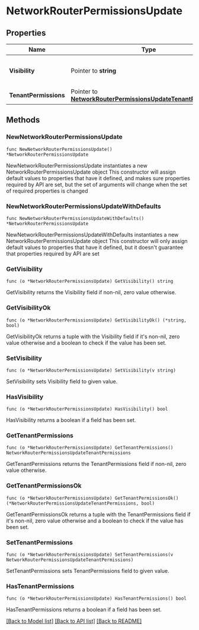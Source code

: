 # NetworkRouterPermissionsUpdate

## Properties

Name | Type | Description | Notes
------------ | ------------- | ------------- | -------------
**Visibility** | Pointer to **string** | Sets visibility - public, private | [optional] 
**TenantPermissions** | Pointer to [**NetworkRouterPermissionsUpdateTenantPermissions**](networkRouterPermissionsUpdate_tenantPermissions.md) |  | [optional] 

## Methods

### NewNetworkRouterPermissionsUpdate

`func NewNetworkRouterPermissionsUpdate() *NetworkRouterPermissionsUpdate`

NewNetworkRouterPermissionsUpdate instantiates a new NetworkRouterPermissionsUpdate object
This constructor will assign default values to properties that have it defined,
and makes sure properties required by API are set, but the set of arguments
will change when the set of required properties is changed

### NewNetworkRouterPermissionsUpdateWithDefaults

`func NewNetworkRouterPermissionsUpdateWithDefaults() *NetworkRouterPermissionsUpdate`

NewNetworkRouterPermissionsUpdateWithDefaults instantiates a new NetworkRouterPermissionsUpdate object
This constructor will only assign default values to properties that have it defined,
but it doesn't guarantee that properties required by API are set

### GetVisibility

`func (o *NetworkRouterPermissionsUpdate) GetVisibility() string`

GetVisibility returns the Visibility field if non-nil, zero value otherwise.

### GetVisibilityOk

`func (o *NetworkRouterPermissionsUpdate) GetVisibilityOk() (*string, bool)`

GetVisibilityOk returns a tuple with the Visibility field if it's non-nil, zero value otherwise
and a boolean to check if the value has been set.

### SetVisibility

`func (o *NetworkRouterPermissionsUpdate) SetVisibility(v string)`

SetVisibility sets Visibility field to given value.

### HasVisibility

`func (o *NetworkRouterPermissionsUpdate) HasVisibility() bool`

HasVisibility returns a boolean if a field has been set.

### GetTenantPermissions

`func (o *NetworkRouterPermissionsUpdate) GetTenantPermissions() NetworkRouterPermissionsUpdateTenantPermissions`

GetTenantPermissions returns the TenantPermissions field if non-nil, zero value otherwise.

### GetTenantPermissionsOk

`func (o *NetworkRouterPermissionsUpdate) GetTenantPermissionsOk() (*NetworkRouterPermissionsUpdateTenantPermissions, bool)`

GetTenantPermissionsOk returns a tuple with the TenantPermissions field if it's non-nil, zero value otherwise
and a boolean to check if the value has been set.

### SetTenantPermissions

`func (o *NetworkRouterPermissionsUpdate) SetTenantPermissions(v NetworkRouterPermissionsUpdateTenantPermissions)`

SetTenantPermissions sets TenantPermissions field to given value.

### HasTenantPermissions

`func (o *NetworkRouterPermissionsUpdate) HasTenantPermissions() bool`

HasTenantPermissions returns a boolean if a field has been set.


[[Back to Model list]](../README.md#documentation-for-models) [[Back to API list]](../README.md#documentation-for-api-endpoints) [[Back to README]](../README.md)


